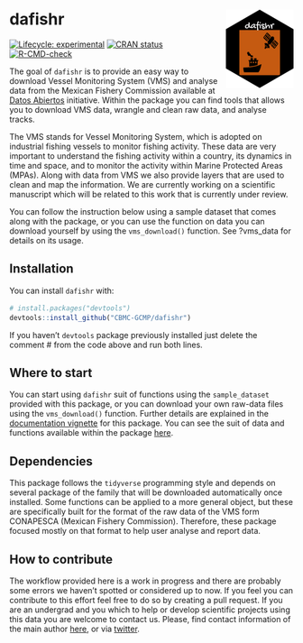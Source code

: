 
<!-- README.md is generated from README.Rmd. Please edit that file -->

# dafishr <a href='https://cbmc-gcmp.github.io/dafishr/'><img src="man/figures/logo.png" align="right" height="139"/></a>

<!-- badges: start -->

[![Lifecycle:
experimental](https://img.shields.io/badge/lifecycle-experimental-orange.svg)](https://lifecycle.r-lib.org/articles/stages.html#experimental)
[![CRAN
status](https://www.r-pkg.org/badges/version/dafishr)](https://CRAN.R-project.org/package=dafishr)
[![R-CMD-check](https://github.com/CBMC-GCMP/dafishr/actions/workflows/R-CMD-check.yaml/badge.svg)](https://github.com/CBMC-GCMP/dafishr/actions/workflows/R-CMD-check.yaml)
<!-- badges: end -->

The goal of `dafishr` is to provide an easy way to download Vessel
Monitoring System (VMS) and analyse data from the Mexican Fishery
Commission available at [Datos
Abiertos](https://datos.gob.mx/busca/dataset/localizacion-y-monitoreo-satelital-de-embarcaciones-pesqueras/)
initiative. Within the package you can find tools that allows you to
download VMS data, wrangle and clean raw data, and analyse tracks.

The VMS stands for Vessel Monitoring System, which is adopted on
industrial fishing vessels to monitor fishing activity. These data are
very important to understand the fishing activity within a country, its
dynamics in time and space, and to monitor the activity within Marine
Protected Areas (MPAs). Along with data from VMS we also provide layers
that are used to clean and map the information. We are currently working
on a scientific manuscript which will be related to this work that is
currently under review.

You can follow the instruction below using a sample dataset that comes
along with the package, or you can use the function on data you can
download yourself by using the `vms_download()` function. See ?vms_data
for details on its usage.

## Installation

You can install `dafishr` with:

``` r
# install.packages("devtools")
devtools::install_github("CBMC-GCMP/dafishr")
```

If you haven’t `devtools` package previously installed just delete the
comment \# from the code above and run both lines.

## Where to start

You can start using `dafishr` suit of functions using the
`sample_dataset` provided with this package, or you can download your
own raw-data files using the `vms_download()` function. Further details
are explained in the [documentation
vignette](https://cbmc-gcmp.github.io/dafishr/index.html) for this
package. You can see the suit of data and functions available within the
package
[here](https://cbmc-gcmp.github.io/dafishr/reference/index.html#all-functions).

## Dependencies

This package follows the `tidyverse` programming style and depends on
several package of the family that will be downloaded automatically once
installed. Some functions can be applied to a more general object, but
these are specifically built for the format of the raw data of the VMS
form CONAPESCA (Mexican Fishery Commission). Therefore, these package
focused mostly on that format to help user analyse and report data.

## How to contribute

The workflow provided here is a work in progress and there are probably
some errors we haven’t spotted or considered up to now. If you feel you
can contribute to this effort feel free to do so by creating a pull
request. If you are an undergrad and you which to help or develop
scientific projects using this data you are welcome to contact us.
Please, find contact information of the main author
[here](https://github.com/Fabbiologia/), or via
[twitter](https://twitter.com/FabioFavoretto/).
